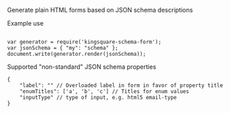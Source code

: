 Generate plain HTML forms based on JSON schema descriptions
 
Example use
 
```

var generator = require('kingsquare-schema-form');
var jsonSchema = { "my": "schema" };
document.write(generator.render(jsonSchema));

```

Supported "non-standard" JSON schema properties

```
{
	"label": "" // Overloaded label in form in favor of property title
	"enumTitles": ['a', 'b', 'c'] // Titles for enum values
	"inputType" // type of input, e.g. html5 email-type
}

```